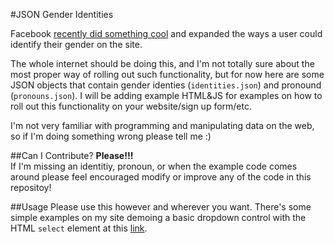 #JSON Gender Identities

Facebook <a href = "http://abcnews.go.com/blogs/headlines/2014/02/heres-a-list-of-58-gender-options-for-facebook-users/">recently did something cool</a> and expanded the ways a user could identify their gender on the site.

The whole internet should be doing this, and I'm not totally sure about the most proper way of rolling out such functionality, but for now here are some JSON objects that contain gender identies (`identities.json`) and pronound (`pronouns.json`). I will be adding example HTML&JS for examples on how to roll out this functionality on your website/sign up form/etc.

I'm not very familiar with programming and manipulating data on the web, so if I'm doing something wrong please tell me :)

##Can I Contribute?
**Please!!!**<br>
If I'm missing an identitiy, pronoun, or when the example code comes around please feel encouraged modify or improve any of the code in this repositoy!

##Usage
Please use this however and wherever you want. There's some simple examples on my site demoing a basic dropdown control with the HTML `select` element at this <a href = "https://evinugur.com/gender-identities">link</a>.
